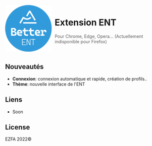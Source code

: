 <img width="150" height="150" align="left" style="float: left; margin: 0 10px 0 0;" alt="ENT" src="/assets/128x.png">  

# Extension ENT

> Pour Chrome, Edge, Opera... (Actuellement indisponible pour Firefox)
<br />

## Nouveautés

*  **Connexion**: connexion automatique et rapide, création de profils..
*  **Thème**: nouvelle interface de l'ENT

## Liens

*   Soon

## License
EZFA 2022©
